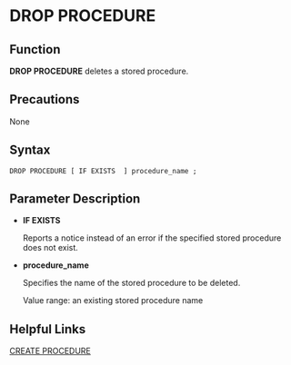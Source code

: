 # DROP PROCEDURE<a name="EN-US_TOPIC_0242370609"></a>

## Function<a name="en-us_topic_0237122145_en-us_topic_0059778377_se53c099099b3499097fe40da9daf8b12"></a>

**DROP PROCEDURE**  deletes a stored procedure.

## Precautions<a name="en-us_topic_0237122145_en-us_topic_0059778377_s1e16e3722cae4864ad570562a7f7273e"></a>

None

## Syntax<a name="en-us_topic_0237122145_en-us_topic_0059778377_s7fd54cba57c541c5a49626ef477adc4a"></a>

```
DROP PROCEDURE [ IF EXISTS  ] procedure_name ;
```

## Parameter Description<a name="en-us_topic_0237122145_en-us_topic_0059778377_s080d001d1a1d451cb6e4965bea42c9e9"></a>

-   **IF EXISTS**

    Reports a notice instead of an error if the specified stored procedure does not exist.

-   **procedure\_name**

    Specifies the name of the stored procedure to be deleted.

    Value range: an existing stored procedure name


## Helpful Links<a name="en-us_topic_0237122145_en-us_topic_0059778377_s79db76d7068b489c8b96c2c51494ee04"></a>

[CREATE PROCEDURE](create-procedure.md)

